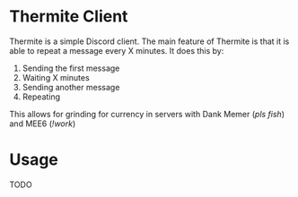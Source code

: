 # Thermite Client
Thermite is a simple Discord client. The main feature of Thermite is that it
is able to repeat a message every X minutes. It does this by:
1. Sending the first message
2. Waiting X minutes
3. Sending another message
4. Repeating

This allows for grinding for currency in servers with Dank Memer (*pls fish*)
and MEE6 (*!work*)

# Usage

TODO